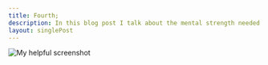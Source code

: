 ```yaml
---
title: Fourth;
description: In this blog post I talk about the mental strength needed to become a better developer.
layout: singlePost
---
```


![My helpful screenshot](/memory-lane/images/mern.jpeg)
